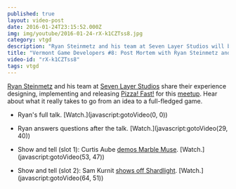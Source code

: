 ```yaml
---
published: true
layout: video-post
date: 2016-01-24T23:15:52.000Z
img: img/youtube/2016-01-24-rX-k1CZTss8.jpg
category: vtgd
description: "Ryan Steinmetz and his team at Seven Layer Studios will be sharing their experience designing, implementing and releasing Pizza! Fast! Hear about what it really takes to go from an idea to a full-fledged game."
title: "Vermont Game Developers #8: Post Mortem with Ryan Steinmetz and Seven Layer Studios on Pizza Fast!"
video-id: "rX-k1CZTss8"
tags: vtgd
---
```

[Ryan Steinmetz](https://twitter.com/7LayerStudios) and his team at [Seven Layer Studios](http://www.sevenlayerstudios.com/) share their experience designing, implementing and releasing [Pizza! Fast!](https://itunes.apple.com/us/app/pizza!-fast!/id1031953032?mt=8&ign-mpt=uo%3D4) for this [meetup](http://www.meetup.com/Vermont-Game-Developers/events/226088070/). Hear about what it really takes to go from an idea to a full-fledged game.

* Ryan's full talk. [Watch.](javascript:gotoVideo(0, 0))

* Ryan answers questions after the talk. [Watch.](javascript:gotoVideo(29, 40))

* Show and tell (slot 1): Curtis Aube [demos Marble Muse](http://store.steampowered.com/app/368310/). [Watch.](javascript:gotoVideo(53, 47))

* Show and tell (slot 2): Sam Kurnit [shows off Shardlight](http://www.wadjeteyegames.com/games/shardlight/). [Watch.](javascript:gotoVideo(64, 51))
